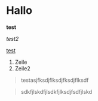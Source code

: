 # Hallo 

**test**

_test2_

[test](www.google.de)

1. Zeile 
2. Zeile2

> testasjfksdjflksdjfksdjflksdf

> sdkfjlskdfjlsdkfjlksdjfsdfjlskd